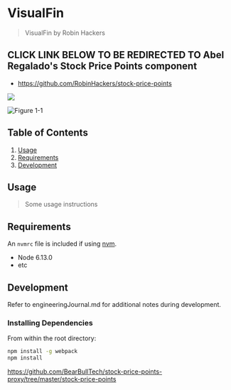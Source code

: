 # VisualFin

> VisualFin by Robin Hackers

## CLICK LINK BELOW TO BE REDIRECTED TO Abel Regalado's Stock Price Points component
    
  - https://github.com/RobinHackers/stock-price-points
  <img src="https://imgur.com/XDnhlqb">

![Figure 1-1](https://imgur.com/XDnhlqb "Figure 1-1")


## Table of Contents

1. [Usage](#Usage)
1. [Requirements](#requirements)
1. [Development](#development)

## Usage

> Some usage instructions

## Requirements

An `nvmrc` file is included if using [nvm](https://github.com/creationix/nvm).

- Node 6.13.0
- etc

## Development

Refer to engineeringJournal.md for additional notes during development.

### Installing Dependencies

From within the root directory:

```sh
npm install -g webpack
npm install
```



https://github.com/BearBullTech/stock-price-points-proxy/tree/master/stock-price-points
